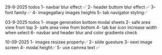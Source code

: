29-8-2025
todos
1- navbar blur effect ✅
2-  header buttom blur effect ✅
3- font family ✅
4- imagegallary images heights
5- tab navigator styling✅





03-9-2025
todos
1- image generation bottom modal sheets
2- safe area view from top 
3- safe area view from bottom
4- tab bar icon increase width when select
6- navbar and header blur and color gradients check 




10-09-2025
1- images resizee property✅
2- silde guesture
3- next image screen
4- modal height✅
5- use camrea text ✅


